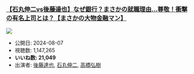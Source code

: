 ### [【石丸伸二vs後藤達也】なぜ銀行？まさかの就職理由…尊敬！衝撃の有名上司とは？【まさかの大物金融マン】](https://www.youtube.com/watch?v=-67Yfoti-W0)
[![](https://img.youtube.com/vi/-67Yfoti-W0/sddefault.jpg)](https://www.youtube.com/watch?v=-67Yfoti-W0)
-   公開日: 2024-08-07
-   視聴数: 1,147,265
-   **いいね数: 21,049**
-   出演者: [後藤達也](/rehacq_fan/people/後藤達也 "wikilink"), [石丸伸二](/rehacq_fan/people/石丸伸二 "wikilink"), [高橋弘樹](/rehacq_fan/people/高橋弘樹 "wikilink")
